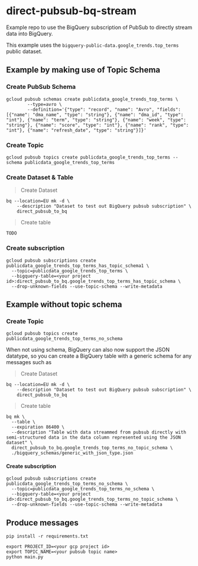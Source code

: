 # direct-pubsub-bq-stream

Example repo to use the BigQuery subscription of PubSub to directly stream data into BigQuery.

This example uses the `bigquery-public-data.google_trends.top_terms` public dataset.

## Example by making use of Topic Schema

### Create PubSub Schema

```
gcloud pubsub schemas create publicdata_google_trends_top_terms \
        --type=avro \
        --definition='{"type": "record", "name": "Avro", "fields": [{"name": "dma_name", "type": "string"}, {"name": "dma_id", "type": "int"}, {"name": "term", "type": "string"}, {"name": "week", "type": "string"}, {"name": "score", "type": "int"}, {"name": "rank", "type": "int"}, {"name": "refresh_date", "type": "string"}]}'
```

### Create Topic

```
gcloud pubsub topics create publicdata_google_trends_top_terms --schema publicdata_google_trends_top_terms
```

### Create Dataset & Table

> Create Dataset

```
bq --location=EU mk -d \
    --description "Dataset to test out BigQuery pubsub subscription" \
    direct_pubsub_to_bq
```

> Create table

```
TODO
```

### Create subscription

```
gcloud pubsub subscriptions create publicdata_google_trends_top_terms_has_topic_schema1 \
  --topic=publicdata_google_trends_top_terms \
  --bigquery-table=<your project id>:direct_pubsub_to_bq.google_trends_top_terms_has_topic_schema \
  --drop-unknown-fields --use-topic-schema --write-metadata 
```

## Example without topic schema

### Create Topic

```
gcloud pubsub topics create publicdata_google_trends_top_terms_no_schema
```

When not using schema, BigQuery can also now support the JSON datatype, so you can create a BigQuery table with a
generic schema for any messages such as

> Create Dataset

```
bq --location=EU mk -d \
    --description "Dataset to test out BigQuery pubsub subscription" \
    direct_pubsub_to_bq
```

> Create table

```
bq mk \
  --table \
  --expiration 86400 \
  --description "Table with data streammed from pubsub directly with semi-structured data in the data column represented using the JSON dataset" \
  direct_pubsub_to_bq.google_trends_top_terms_no_topic_schema \
  ./bigquery_schemas/generic_with_json_type.json
```

#### Create subscription

```
gcloud pubsub subscriptions create publicdata_google_trends_top_terms_no_schema \
  --topic=publicdata_google_trends_top_terms_no_schema \
  --bigquery-table=<your project id>:direct_pubsub_to_bq.google_trends_top_terms_no_topic_schema \
  --drop-unknown-fields --use-topic-schema --write-metadata 
``` 

## Produce messages

```
pip install -r requirements.txt

export PROJECT_ID=<your gcp project id>
export TOPIC_NAME=<your pubsub topic name>
python main.py
```
